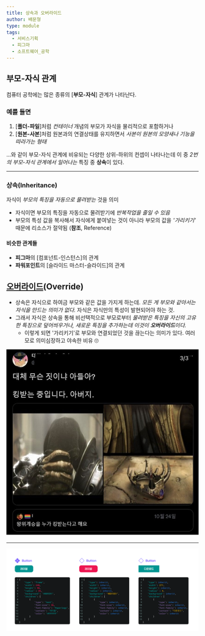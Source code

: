```yaml
---
title: 상속과 오버라이드
author: 배문형
type: module
tags:
  - 서비스기획
  - 피그마
  - 소프트웨어_공학
---
```


## 부모-자식 관계

컴퓨터 공학에는 많은 종류의 [**부모-자식**] 관계가 나타난다.

### 예를 들면

1. [**폴더-파일**]처럼 *컨테이너* 개념의 부모가 자식을 물리적으로 포함하거나
2. [**원본-사본**]처럼 원본과의 연결상태를 유지하면서 *사본이 원본의 모양새나 기능을 따라가는 형태*

...와 같이 부모-자식 관계에 비유되는 다양한 상위-하위의 컨셉이 나타나는데 이 중 *2번의 부모-자식 관계에서 일어나는* 특징 중 **상속**이 있다.

***

### 상속(Inheritance)

자식이 *부모의 특징을 자동으로 물려받는* 것을 의미

- 자식이면 부모의 특징을 자동으로 물려받기에 *반복작업을 줄일 수 있음*
- 부모의 특성 값을 복사해서 자식에게 붙여넣는 것이 아니라 부모의 값을 *'가리키기'* 때문에 리소스가 절약됨 (**참조**, Reference)

#### 비슷한 관계들

- **피그마**의 [컴포넌트-인스턴스]의 관계
- **파워포인트**의 [슬라이드 마스터-슬라이드]의 관계

## [오버라이드](https://www.figma.com/design/iubwB7Prnrvzy147L1mMpM/%EA%B0%95%EC%9D%98-%EC%82%BD%ED%99%94?node-id=741-6&t=q6kUbWzOq5DlB8V1-4)(Override)

- 상속은 자식으로 하여금 부모와 같은 값을 가지게 하는데. *모든 게 부모와 같아서는 자식을 만드는 의미가 없다.* 자식은 자식만의 특성이 발현되어야 하는 것. 
- 그래서 자식은 상속을 통해 비선택적으로 부모로부터 *물려받은 특징을 자신의 고유한 특징으로 덮어씌우거나, 새로운 특징을 추가하는데 이것이 **오버라이드**이다.*
	- 이렇게 되면 '가리키기'로 부모와 연결되었던 것을 끊는다는 의미가 있다. 여러모로 의미심장하고 야속한 비유 🙄

![](../attachments/override-inheritance.png)

---

![](../attachments/override-overrides.png)